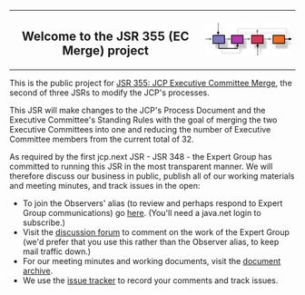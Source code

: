 <table width="100%" border="0" cellspacing="0" cellpadding="0">
<tr>
<th><h2>Welcome to the JSR 355 (EC Merge) project</h2></th>
<th><img src="./images/JCP-process-tiny.jpg" alt="Java Community Process" /> </th>
</tr>
</table>

This is the public project for  [JSR 355: JCP Executive Committee Merge](http://jcp.org/en/jsr/detail?id=355), 
the second of three JSRs to modify the JCP's processes. 

This JSR will make changes to the JCP's Process Document and the Executive Committee's Standing Rules with the goal of merging the two Executive Committees into one and reducing the number of Executive Committee members from the current total of 32. 

As required by the first jcp.next JSR - JSR 348 - the Expert Group has committed to running this JSR in the most transparent manner. We will therefore discuss our business in public, publish all of our working materials and meeting minutes, and track issues in the open:

* To join the Observers' alias (to review and perhaps respond to Expert Group communications) go <a href="http://java.net/projects/jsr355/lists">here</a>. (You'll need a java.net login to subscribe.)
* Visit the <a href="http://java.net/projects/jsr355/forums/General">discussion forum</a> to comment on the work of the Expert Group (we'd prefer that you use this rather than the Observer alias, to keep mail traffic down.)
* For our meeting minutes and working documents, visit the <a href="https://github.com/jcp-org/jsr355/wiki/Document-Index">document archive</a>.
* We use the <a href="https://github.com/jcp-org/jsr355/issues">issue tracker</a> to record your comments and track issues.
